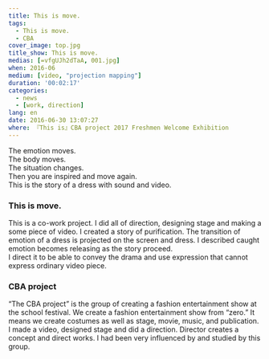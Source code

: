 ```yaml
---
title: This is move.
tags:
  - This is move.
  - CBA
cover_image: top.jpg
title_show: This is move.
medias: [=vfgUJh2dTaA, 001.jpg]
when: 2016-06
medium: [video, "projection mapping"]
duration: '00:02:17'
categories:
  - news
  - [work, direction]
lang: en
date: 2016-06-30 13:07:27
where: 『This is』CBA project 2017 Freshmen Welcome Exhibition
---
```

<p>The emotion moves.<br>
        The body moves.<br>
        The situation changes.<br>
        Then you are inspired and move again.<br>
        This is the story of a dress with sound and video.</p>
    <h3>This is move.</h3>
    <p>This is a co-work project. I did all of direction, designing stage and making a some piece of video. I created a story of purification. The transition of emotion of a dress is projected on the screen and dress. I described caught emotion becomes releasing as the story proceed.
    <br>I direct it to be able to convey the drama and use expression that cannot express ordinary video piece.</p>
    <h3>CBA project</h3>
    <p>“The CBA project” is the group of creating a fashion entertainment show at the school festival. We create a fashion entertainment show from “zero.” It means we create costumes as well as stage, movie, music, and publication. I made a video, designed stage and did a direction. Director creates a concept and direct works. I had been very influenced by and studied by this group.
    </p>

<!--
# Tag Plugins
## Image
{% img [class names] /path/to/image [width] [height] "title text 'alt text'" %}

## Link
{% link text url [external] [title] %}

## YouTube
{% youtube video_id %}

## Vimeo
{% vimeo video_id [width] [height] %}

<!-- more -->
